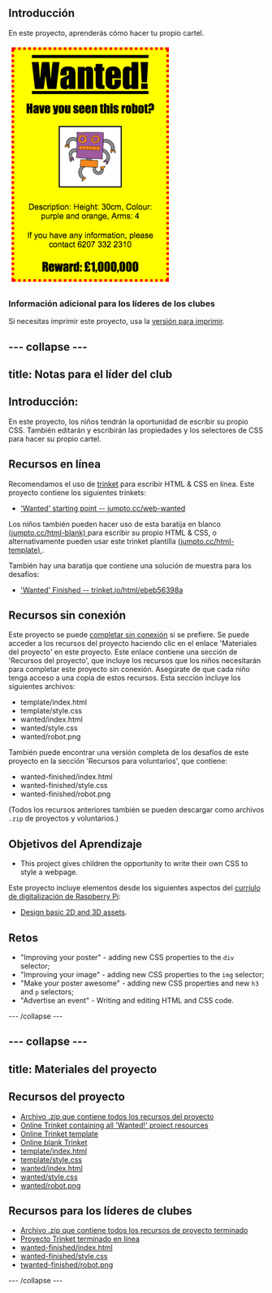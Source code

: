 ## Introducción

En este proyecto, aprenderás cómo hacer tu propio cartel.

![captura de pantalla](images/wanted-final.png)

### Información adicional para los líderes de los clubes

Si necesitas imprimir este proyecto, usa la [versión para imprimir](https://projects.raspberrypi.org/en/projects/wanted/print).

## \--- collapse \---

## title: Notas para el líder del club

## Introducción:

En este proyecto, los niños tendrán la oportunidad de escribir su propio CSS. También editarán y escribirán las propiedades y los selectores de CSS para hacer su propio cartel.

## Recursos en línea

Recomendamos el uso de [ trinket](https://trinket.io/) para escribir HTML & CSS en línea. Este proyecto contiene los siguientes trinkets:

* ['Wanted' starting point -- jumpto.cc/web-wanted](http://jumpto.cc/web-wanted)

Los niños también pueden hacer uso de esta baratija en blanco [ (jumpto.cc/html-blank) ](http://jumpto.cc/html-blank) para escribir su propio HTML & CSS, o alternativamente pueden usar este trinket plantilla [ (jumpto.cc/html-template) ](http://jumpto.cc/html-template).

También hay una baratija que contiene una solución de muestra para los desafíos:

* ['Wanted' Finished -- trinket.io/html/ebeb56398a](https://trinket.io/html/ebeb56398a)

## Recursos sin conexión

Este proyecto se puede [completar sin conexión](https://www.codeclubprojects.org/en-GB/resources/webdev-working-offline/) si se prefiere. Se puede acceder a los recursos del proyecto haciendo clic en el enlace 'Materiales del proyecto' en este proyecto. Este enlace contiene una sección de 'Recursos del proyecto', que incluye los recursos que los niños necesitarán para completar este proyecto sin conexión. Asegúrate de que cada niño tenga acceso a una copia de estos recursos. Esta sección incluye los siguientes archivos:

* template/index.html
* template/style.css
* wanted/index.html
* wanted/style.css
* wanted/robot.png

También puede encontrar una versión completa de los desafíos de este proyecto en la sección 'Recursos para voluntarios', que contiene:

* wanted-finished/index.html
* wanted-finished/style.css
* wanted-finished/robot.png

(Todos los recursos anteriores también se pueden descargar como archivos `.zip` de proyectos y voluntarios.)

## Objetivos del Aprendizaje

* This project gives children the opportunity to write their own CSS to style a webpage.

Este proyecto incluye elementos desde los siguientes aspectos del [curríulo de digitalización de Raspberry Pi](http://rpf.io/curriculum):

* [Design basic 2D and 3D assets](https://www.raspberrypi.org/curriculum/design/creator).

## Retos

* "Improving your poster" - adding new CSS properties to the `div` selector;
* "Improving your image" - adding new CSS properties to the `img` selector;
* "Make your poster awesome" - adding new CSS properties and new `h3` and `p` selectors;
* "Advertise an event" - Writing and editing HTML and CSS code.

\--- /collapse \---

## \--- collapse \---

## title: Materiales del proyecto

## Recursos del proyecto

* [Archivo .zip que contiene todos los recursos del proyecto](resources/wanted-project-resources.zip)
* [Online Trinket containing all 'Wanted!' project resources](http://jumpto.cc/web-wanted)
* [Online Trinket template](http://jumpto.cc/trinket-template)
* [Online blank Trinket](http://jumpto.cc/trinket-blank)
* [template/index.html](resources/template-index.html)
* [template/style.css](resources/template-style.css)
* [wanted/index.html](resources/wanted-index.html)
* [wanted/style.css](resources/wanted-style.css)
* [wanted/robot.png](resources/wanted-robot.png)

## Recursos para los líderes de clubes

* [Archivo .zip que contiene todos los recursos de proyecto terminado](resources/wanted-volunteer-resources.zip)
* [Proyecto Trinket terminado en línea](https://trinket.io/html/ebeb56398a)
* [wanted-finished/index.html](resources/wanted-finished-index.html)
* [wanted-finished/style.css](resources/wanted-finished-style.css)
* [twanted-finished/robot.png](resources/twanted-finished-robot.png)

\--- /collapse \---